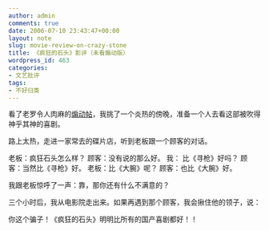 ```yaml
---
author: admin
comments: true
date: 2006-07-10 23:43:47+00:00
layout: note
slug: movie-review-on-crazy-stone
title: 《疯狂的石头》影评（未看煽动版）
wordpress_id: 463
categories:
- 文艺批评
tags:
- 不好归类
---
```


看了老罗令人肉麻的[煽动帖](http://www.luoyonghao.net/blogs/laoluo/archives/5446.aspx)，我挑了一个炎热的傍晚，准备一个人去看这部被吹得神乎其神的喜剧。

路上太热，走进一家常去的碟片店，听到老板跟一个顾客的对话。

老板：疯狂石头怎么样？
顾客：没有说的那么好。
我：   比《寻枪》好吗？
顾客：当然比《寻枪》好。
老板：比《大腕》呢？
顾客：也比《大腕》好。

我跟老板惊呼了一声：靠，那你还有什么不满意的？

三个小时后，我从电影院走出来。如果再遇到那个顾客，我会揪住他的领子，说：

你这个骗子！《疯狂的石头》明明比所有的国产喜剧都好！！
